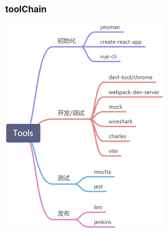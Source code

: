 # toolChain

![工具链分类](https://github.com/ZihaoRe/Frontend-01-Template/blob/master/week17/toolChain/toolChain.png "ToolChain")
